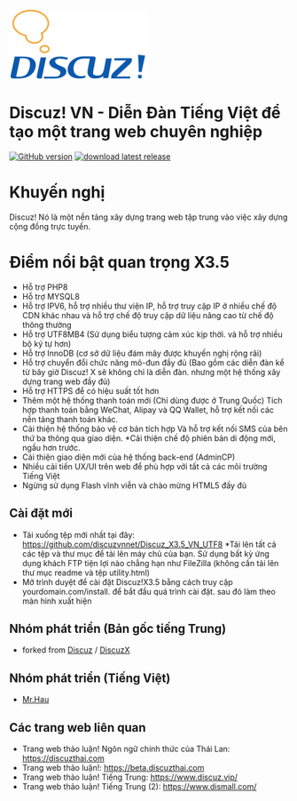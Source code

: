 [<img src="https://raw.githubusercontent.com/discuzvnnet/Discuz_X3.5_VN_UTF8/v3.5/upload/static/image/common/logo.svg" width="250"/>](logo.svg)

# Discuz! VN - Diễn Đàn Tiếng Việt để tạo một trang web chuyên nghiệp

[![GitHub version](https://img.shields.io/github/v/release/jaideejung007/discuzth.svg)](https://github.com/discuzvnnet/Discuz_X3.5_VN_UTF8)
[![download latest release](https://img.shields.io/badge/Discuz!%20X3.5-Download-success.svg)](https://github.com/jaideejung007/discuzth/releases/latest)

# Khuyến nghị #
Discuz! Nó là một nền tảng xây dựng trang web tập trung vào việc xây dựng cộng đồng trực tuyến.

# Điểm nổi bật quan trọng X3.5 #
* Hỗ trợ PHP8
* Hỗ trợ MYSQL8
* Hỗ trợ IPV6, hỗ trợ nhiều thư viện IP, hỗ trợ truy cập IP ở nhiều chế độ CDN khác nhau và hỗ trợ chế độ truy cập dữ liệu nâng cao từ chế độ thông thường
* Hỗ trợ UTF8MB4 (Sử dụng biểu tượng cảm xúc kịp thời. và hỗ trợ nhiều bộ ký tự hơn)
* Hỗ trợ InnoDB (cơ sở dữ liệu đám mây được khuyến nghị rộng rãi)
* Hỗ trợ chuyển đổi chức năng mô-đun đầy đủ (Bao gồm các diễn đàn kể từ bây giờ Discuz! X sẽ không chỉ là diễn đàn. nhưng một hệ thống xây dựng trang web đầy đủ)
* Hỗ trợ HTTPS để có hiệu suất tốt hơn
* Thêm một hệ thống thanh toán mới (Chỉ dùng được ở Trung Quốc) Tích hợp thanh toán bằng WeChat, Alipay và QQ Wallet, hỗ trợ kết nối các nền tảng thanh toán khác.
* Cải thiện hệ thống bảo vệ cơ bản tích hợp Và hỗ trợ kết nối SMS của bên thứ ba thông qua giao diện.
*Cải thiện chế độ phiên bản di động mới, ngầu hơn trước.
* Cải thiện giao diện mới của hệ thống back-end (AdminCP)
* Nhiều cải tiến UX/UI trên web để phù hợp với tất cả các môi trường Tiếng Việt
* Ngừng sử dụng Flash vĩnh viễn và chào mừng HTML5 đầy đủ

## Cài đặt mới
* Tải xuống tệp mới nhất tại đây: https://github.com/discuzvnnet/Discuz_X3.5_VN_UTF8
*Tải lên tất cả các tệp và thư mục để tải lên máy chủ của bạn. Sử dụng bất kỳ ứng dụng khách FTP tiện lợi nào chẳng hạn như FileZilla (không cần tải lên thư mục readme và tệp utility.html)
* Mở trình duyệt để cài đặt Discuz!X3.5 bằng cách truy cập yourdomain.com/install. để bắt đầu quá trình cài đặt. sau đó làm theo màn hình xuất hiện

## Nhóm phát triển (Bản gốc tiếng Trung)
* forked from [Discuz](https://gitee.com/Discuz) / [DiscuzX](https://gitee.com/Discuz/DiscuzX) 

## Nhóm phát triển (Tiếng Việt)
* [Mr.Hau](https://github.com/discuzvnnet/Discuz_X3.5_VN_UTF8)

## Các trang web liên quan
* Trang web thảo luận! Ngôn ngữ chính thức của Thái Lan: https://discuzthai.com
* Trang web thảo luận!: https://beta.discuzthai.com
* Trang web thảo luận! Tiếng Trung: https://www.discuz.vip/
* Trang web thảo luận! Tiếng Trung (2): https://www.dismall.com/
